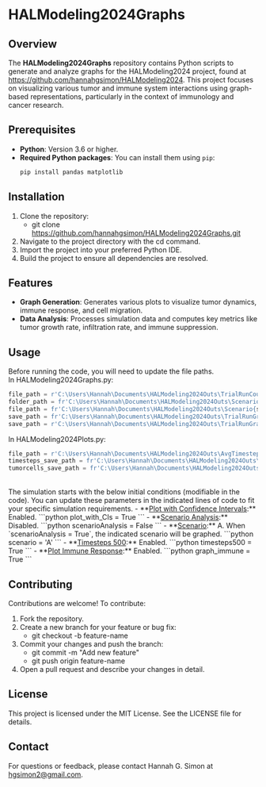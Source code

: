 # HALModeling2024Graphs

## Overview
The **HALModeling2024Graphs** repository contains Python scripts to generate and analyze graphs for the HALModeling2024 project, found at https://github.com/hannahgsimon/HALModeling2024. This project focuses on visualizing various tumor and immune system interactions using graph-based representations, particularly in the context of immunology and cancer research.

## Prerequisites
- **Python**: Version 3.6 or higher.
- **Required Python packages**: You can install them using `pip`:
   ```bash
   pip install pandas matplotlib

## Installation
1. Clone the repository:
    - git clone https://github.com/hannahgsimon/HALModeling2024Graphs.git
2. Navigate to the project directory with the cd command.
3. Import the project into your preferred Python IDE.
4. Build the project to ensure all dependencies are resolved.

## Features
- **Graph Generation**: Generates various plots to visualize tumor dynamics, immune response, and cell migration.
- **Data Analysis**: Processes simulation data and computes key metrics like tumor growth rate, infiltration rate, and immune suppression.

## Usage
Before running the code, you will need to update the file paths.  
In HALModeling2024Graphs.py:  
  ```python
  file_path = r'C:\Users\Hannah\Documents\HALModeling2024Outs\TrialRunCounts.csv'
  folder_path = fr'C:\Users\Hannah\Documents\HALModeling2024Outs\Scenario{scenario}\*.csv'
  file_path = fr'C:\Users\Hannah\Documents\HALModeling2024Outs\Scenario{scenario}\*.csv'
  save_path = fr'C:\Users\Hannah\Documents\HALModeling2024Outs\TrialRunGraphScenario{scenario}.png'
  save_path = r'C:\Users\Hannah\Documents\HALModeling2024Outs\TrialRunGraphImmuneResponse.png'
   ```
In HALModeling2024Plots.py:  
  ```python
  file_path = r'C:\Users\Hannah\Documents\HALModeling2024Outs\AvgTimestepstoEscape.csv'
  timesteps_save_path = fr'C:\Users\Hannah\Documents\HALModeling2024Outs\BoxplotTimesteps.png'
  tumorcells_save_path = fr'C:\Users\Hannah\Documents\HALModeling2024Outs\BoxplotTumorCells.png'
  ```
<br>
The simulation starts with the below initial conditions (modifiable in the code). You can update these parameters in the indicated lines of code to fit your specific simulation requirements.
- **<ins>Plot with Confidence Intervals</ins>:** Enabled.
     ```python
    plot_with_CIs = True
     ```
- **<ins>Scenario Analysis</ins>:** Disabled.
     ```python
     scenarioAnalysis = False
     ```
- **<ins>Scenario</ins>:** A. When `scenarioAnalysis = True`, the indicated scenario will be graphed.
     ```python
    scenario = 'A'
     ```
- **<ins>Timesteps 500</ins>:** Enabled.
     ```python
    timesteps500 = True
     ```
- **<ins>Plot Immune Response</ins>:** Enabled.
     ```python
    graph_immune = True
     ```
                    
## Contributing
Contributions are welcome! To contribute:
1. Fork the repository.
2. Create a new branch for your feature or bug fix:
    - git checkout -b feature-name
3. Commit your changes and push the branch:
    - git commit -m "Add new feature"
    - git push origin feature-name
4. Open a pull request and describe your changes in detail.

## License
This project is licensed under the MIT License. See the LICENSE file for details.

## Contact
For questions or feedback, please contact Hannah G. Simon at hgsimon2@gmail.com.
